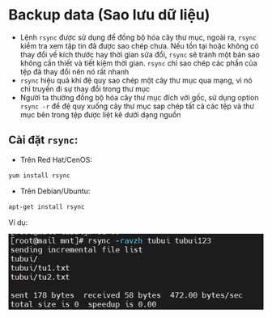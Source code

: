# Backup data (Sao lưu dữ liệu)
- Lệnh `rsync` được sử dụng để đồng bộ hóa cây thư mục, ngoài ra, `rsync` kiểm tra xem tập tin đã được sao chép chưa. Nếu tồn tại hoặc không có thay đổi về kích thước hay thời gian sửa đổi, `rsync` sẽ tránh một bản sao không cần thiết và tiết kiệm thời gian. `rsync` chỉ sao chép các phần của tệp đã thay đổi nên nó rất nhanh
- `rsync` hiệu quả khi đệ quy sao chép một cây thư mục qua mạng, vì nó chỉ truyền đi sự thay đổi trong thư mục
- Người ta thường đồng bộ hóa cây thư mục đích với gốc, sử dụng option `rsync -r` để đệ quy xuống cây thư mục sap chép tất cả các tệp và thư mục bên trong tệp được liệt kê dưới dạng nguồn
## Cài đặt `rsync`:
- Trên Red Hat/CenOS:
```sh
yum install rsync
```
- Trên Debian/Ubuntu:
```sh
apt-get install rsync
```
Ví dụ:

![](./images/rsync.png)